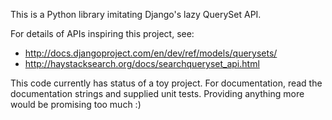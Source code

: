 This is a Python library imitating Django's lazy QuerySet API.

For details of APIs inspiring this project, see:
 - http://docs.djangoproject.com/en/dev/ref/models/querysets/
 - http://haystacksearch.org/docs/searchqueryset_api.html

This code currently has status of a toy project.  For documentation,
read the documentation strings and supplied unit tests.  Providing
anything more would be promising too much :)
